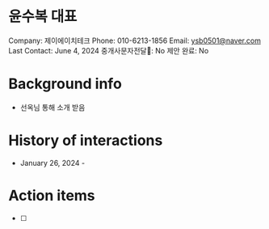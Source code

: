 # 윤수복 대표

Company: 제이에이치테크
Phone: 010-6213-1856
Email: ysb0501@naver.com
Last Contact: June 4, 2024
중개사문자전달📩: No
제안 완료: No

# Background info

- 선옥님 통해 소개 받음

# History of interactions

- January 26, 2024 -

# Action items

- [ ]